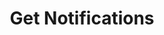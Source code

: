 ---
title: Get Notifications
excerpt: |-
  List of notifications (both read and unread).

  Required scopes:
  + **read**
api:
  file: forum.json
  operationId: Notifications.List
hidden: false
---